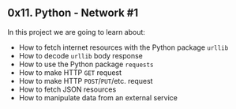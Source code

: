 ## 0x11. Python - Network #1

In this project we are going to learn about: 

-   How to fetch internet resources with the Python package  `urllib`
-   How to decode  `urllib`  body response
-   How to use the Python package  `requests`  
-   How to make HTTP  `GET`  request
-   How to make HTTP  `POST`/`PUT`/etc. request
-   How to fetch JSON resources
-   How to manipulate data from an external service
